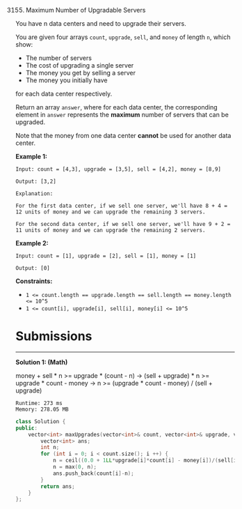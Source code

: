 3155. Maximum Number of Upgradable Servers

You have n data centers and need to upgrade their servers.

You are given four arrays `count`, `upgrade`, `sell`, and `money` of length `n`, which show:

* The number of servers
* The cost of upgrading a single server
* The money you get by selling a server
* The money you initially have

for each data center respectively.

Return an array `answer`, where for each data center, the corresponding element in `answer` represents the **maximum** number of servers that can be upgraded.

Note that the money from one data center **cannot** be used for another data center.

 

**Example 1:**
```
Input: count = [4,3], upgrade = [3,5], sell = [4,2], money = [8,9]

Output: [3,2]

Explanation:

For the first data center, if we sell one server, we'll have 8 + 4 = 12 units of money and we can upgrade the remaining 3 servers.

For the second data center, if we sell one server, we'll have 9 + 2 = 11 units of money and we can upgrade the remaining 2 servers.
```

**Example 2:**
```
Input: count = [1], upgrade = [2], sell = [1], money = [1]

Output: [0]
```
 

**Constraints:**

* `1 <= count.length == upgrade.length == sell.length == money.length <= 10^5`
* `1 <= count[i], upgrade[i], sell[i], money[i] <= 10^5`

# Submissions
---
**Solution 1: (Math)**

money + sell * n >= upgrade * (count - n)
-> (sell + upgrade) * n >= upgrade * count - money
-> n >= (upgrade * count - money) / (sell + upgrade)

```
Runtime: 273 ms
Memory: 278.05 MB
```
```c++
class Solution {
public:
    vector<int> maxUpgrades(vector<int>& count, vector<int>& upgrade, vector<int>& sell, vector<int>& money) {
        vector<int> ans;
        int n;
        for (int i = 0; i < count.size(); i ++) {
            n = ceil((0.0 + 1LL*upgrade[i]*count[i] - money[i])/(sell[i] + upgrade[i]));
            n = max(0, n);
            ans.push_back(count[i]-n);
        }
        return ans;
    }
};
```
